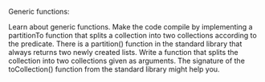 Generic functions:

Learn about generic functions. Make the code compile by implementing a partitionTo function that splits a collection into two collections according to the predicate.
There is a partition() function in the standard library that always returns two newly created lists. Write a function that splits the collection into two collections given as arguments. The signature of the toCollection() function from the standard library might help you.
